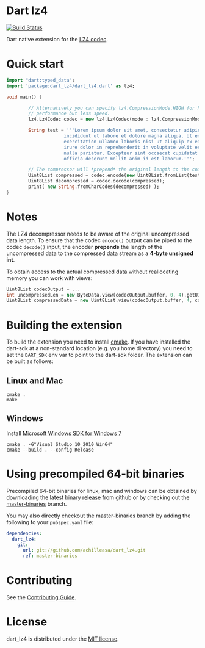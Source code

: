 # Dart lz4

[![Build Status](https://drone.io/github.com/achilleasa/dart_lz4/status.png)](https://drone.io/github.com/achilleasa/dart_lz4/latest)

Dart native extension for the [LZ4 codec](https://github.com/Cyan4973/lz4).

# Quick start

```dart
import "dart:typed_data";
import 'package:dart_lz4/dart_lz4.dart' as lz4;

void main() {

        // Alternatively you can specify lz4.CompressionMode.HIGH for higher
        // performance but less speed.
        lz4.Lz4Codec codec = new lz4.Lz4Codec(mode : lz4.CompressionMode.FAST);

        String test = '''Lorem ipsum dolor sit amet, consectetur adipiscing elit, sed do eiusmod tempor
                     incididunt ut labore et dolore magna aliqua. Ut enim ad minim veniam, quis nostrud
                     exercitation ullamco laboris nisi ut aliquip ex ea commodo consequat. Duis aute
                     irure dolor in reprehenderit in voluptate velit esse cillum dolore eu fugiat
                     nulla pariatur. Excepteur sint occaecat cupidatat non proident, sunt in culpa qui
                     officia deserunt mollit anim id est laborum.''';

        // The compressor will *prepend* the original length to the compressed stream output
        Uint8List compressed = codec.encode(new Uint8List.fromList(test.codeUnits));
        Uint8List decompressed = codec.decode(compressed);
        print( new String.fromCharCodes(decompressed) );
}
```

# Notes

The LZ4 decompressor needs to be aware of the original uncompressed data length. To ensure that
the codec ```encode()``` output can be piped to the codec ```decode()``` input, the encoder **prepends** the length
of the uncompressed data to the compressed data stream as a **4-byte unsigned int**.

To obtain access to the actual compressed data without reallocating memory you can work with views:

```dart
Uint8List codecOutput = ...
int uncompressedLen = new ByteData.view(codecOutput.buffer, 0, 4).getUInt32(0);
Uint8List compressedData = new Uint8List.view(codecOutput.buffer, 4, codecOutput.lengthInBytes - 4);
```

# Building the extension

To build the extension you need to install [cmake](http://www.cmake.org/). If you have installed the
dart-sdk at a non-standard location (e.g. you home directory) you need to set the ```DART_SDK``` env
var to point to the dart-sdk folder. The extension can be built as follows:

## Linux and Mac
```
cmake .
make
```

## Windows

Install [Microsoft Windows SDK for Windows 7](http://www.microsoft.com/en-us/download/details.aspx?id=8279)

```
cmake . -G"Visual Studio 10 2010 Win64"
cmake --build . --config Release
```

# Using precompiled 64-bit binaries

Precompiled 64-bit binaries for linux, mac and windows can be obtained by downloading
the latest binary [release](https://github.com/achilleasa/dart_lz4/releases/latest) from github or by checking out the [master-binaries](https://github.com/achilleasa/dart_lz4/tree/master-binaries) branch.

You may also directly checkout the master-binaries branch by adding the following to your
```pubspec.yaml``` file:

```yaml
dependencies:
  dart_lz4:
    git:
      url: git://github.com/achilleasa/dart_lz4.git
      ref: master-binaries
```

# Contributing

See the [Contributing Guide](https://github.com/achilleasa/dart_lz4/blob/master/CONTRIBUTING.md).


# License

dart\_lz4 is distributed under the [MIT license](https://github.com/achilleasa/dart_lz4/blob/master/LICENSE).
